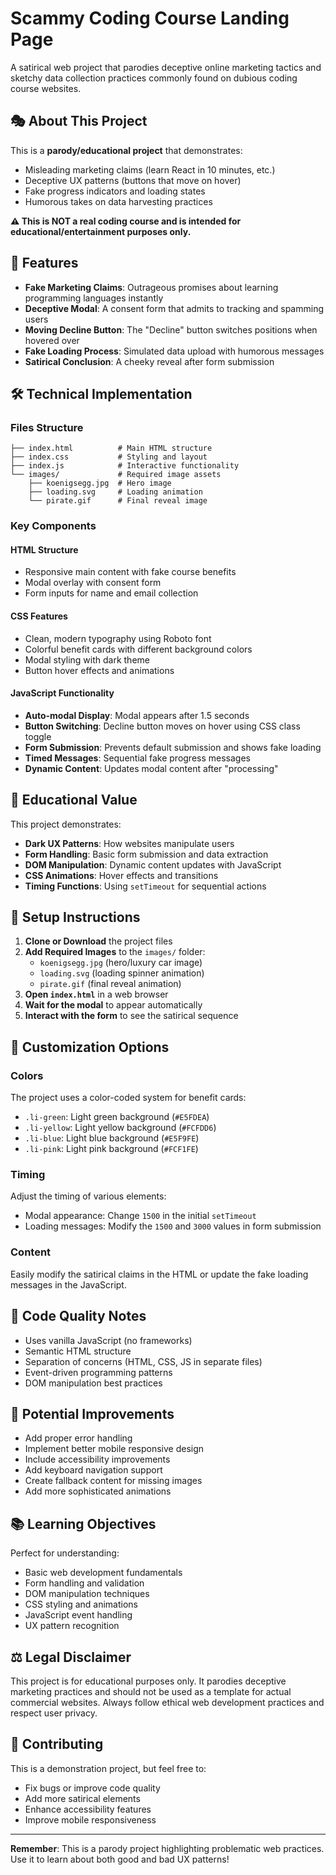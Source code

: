 # Scammy Coding Course Landing Page

A satirical web project that parodies deceptive online marketing tactics and sketchy data collection practices commonly found on dubious coding course websites.

## 🎭 About This Project

This is a **parody/educational project** that demonstrates:
- Misleading marketing claims (learn React in 10 minutes, etc.)
- Deceptive UX patterns (buttons that move on hover)
- Fake progress indicators and loading states
- Humorous takes on data harvesting practices

**⚠️ This is NOT a real coding course and is intended for educational/entertainment purposes only.**

## 🚀 Features

- **Fake Marketing Claims**: Outrageous promises about learning programming languages instantly
- **Deceptive Modal**: A consent form that admits to tracking and spamming users
- **Moving Decline Button**: The "Decline" button switches positions when hovered over
- **Fake Loading Process**: Simulated data upload with humorous messages
- **Satirical Conclusion**: A cheeky reveal after form submission

## 🛠️ Technical Implementation

### Files Structure
```
├── index.html          # Main HTML structure
├── index.css           # Styling and layout
├── index.js            # Interactive functionality
└── images/             # Required image assets
    ├── koenigsegg.jpg  # Hero image
    ├── loading.svg     # Loading animation
    └── pirate.gif      # Final reveal image
```

### Key Components

#### HTML Structure
- Responsive main content with fake course benefits
- Modal overlay with consent form
- Form inputs for name and email collection

#### CSS Features
- Clean, modern typography using Roboto font
- Colorful benefit cards with different background colors
- Modal styling with dark theme
- Button hover effects and animations

#### JavaScript Functionality
- **Auto-modal Display**: Modal appears after 1.5 seconds
- **Button Switching**: Decline button moves on hover using CSS class toggle
- **Form Submission**: Prevents default submission and shows fake loading
- **Timed Messages**: Sequential fake progress messages
- **Dynamic Content**: Updates modal content after "processing"

## 🎯 Educational Value

This project demonstrates:
- **Dark UX Patterns**: How websites manipulate users
- **Form Handling**: Basic form submission and data extraction
- **DOM Manipulation**: Dynamic content updates with JavaScript
- **CSS Animations**: Hover effects and transitions
- **Timing Functions**: Using `setTimeout` for sequential actions

## 🚦 Setup Instructions

1. **Clone or Download** the project files
2. **Add Required Images** to the `images/` folder:
   - `koenigsegg.jpg` (hero/luxury car image)
   - `loading.svg` (loading spinner animation)
   - `pirate.gif` (final reveal animation)
3. **Open `index.html`** in a web browser
4. **Wait for the modal** to appear automatically
5. **Interact with the form** to see the satirical sequence

## 🎨 Customization Options

### Colors
The project uses a color-coded system for benefit cards:
- `.li-green`: Light green background (`#E5FDEA`)
- `.li-yellow`: Light yellow background (`#FCFDD6`)
- `.li-blue`: Light blue background (`#E5F9FE`)
- `.li-pink`: Light pink background (`#FCF1FE`)

### Timing
Adjust the timing of various elements:
- Modal appearance: Change `1500` in the initial `setTimeout`
- Loading messages: Modify the `1500` and `3000` values in form submission

### Content
Easily modify the satirical claims in the HTML or update the fake loading messages in the JavaScript.

## 📝 Code Quality Notes

- Uses vanilla JavaScript (no frameworks)
- Semantic HTML structure
- Separation of concerns (HTML, CSS, JS in separate files)
- Event-driven programming patterns
- DOM manipulation best practices

## 🔧 Potential Improvements

- Add proper error handling
- Implement better mobile responsive design
- Include accessibility improvements
- Add keyboard navigation support
- Create fallback content for missing images
- Add more sophisticated animations

## 📚 Learning Objectives

Perfect for understanding:
- Basic web development fundamentals
- Form handling and validation
- DOM manipulation techniques
- CSS styling and animations
- JavaScript event handling
- UX pattern recognition

## ⚖️ Legal Disclaimer

This project is for educational purposes only. It parodies deceptive marketing practices and should not be used as a template for actual commercial websites. Always follow ethical web development practices and respect user privacy.

## 🤝 Contributing

This is a demonstration project, but feel free to:
- Fix bugs or improve code quality
- Add more satirical elements
- Enhance accessibility features
- Improve mobile responsiveness

---

**Remember**: This is a parody project highlighting problematic web practices. Use it to learn about both good and bad UX patterns!
